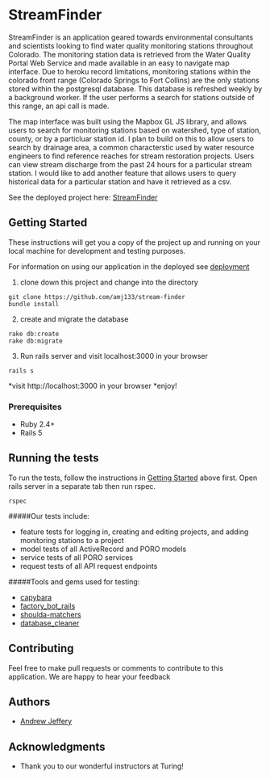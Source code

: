# StreamFinder

StreamFinder is an application geared towards environmental consultants and scientists looking to find water quality monitoring stations throughout Colorado.  The monitoring station data is retrieved from the Water Quality Portal Web Service and made available in an easy to navigate map interface.  Due to heroku record limitations, monitoring stations within the colorado front range (Colorado Springs to Fort Collins) are the only stations stored within the postgresql database.  This database is refreshed weekly by a background worker.  If the user performs a search for stations outside of this range, an api call is made.  

The map interface was built using the Mapbox GL JS library, and allows users to search for monitoring stations based on watershed, type of station, county, or by a particluar station id.  I plan to build on this to allow users to search by drainage area, a common characterstic used by water resource engineers to find reference reaches for stream restoration projects.  Users can view stream discharge from the past 24 hours for a particular stream station.  I would like to add another feature that allows users to query historical data for a particular station and have it retrieved as a csv.  

See the deployed project here: [StreamFinder](https://still-reef-30303.herokuapp.com/)

## Getting Started

These instructions will get you a copy of the project up and running on your local machine for development and testing purposes. 

For information on using our application in the deployed see [deployment](#deployment)

1. clone down this project and change into the directory
```
git clone https://github.com/amj133/stream-finder
bundle install
```
2. create and migrate the database
```
rake db:create
rake db:migrate
```
3. Run rails server and visit localhost:3000 in your browser
```
rails s
```
*visit http://localhost:3000 in your browser
*enjoy!

### Prerequisites

* Ruby 2.4+
* Rails 5

## Running the tests

To run the tests, follow the instructions in [Getting Started](#getting-started) above first.  Open rails server in a separate tab then run rspec.
```
rspec
```
#####Our tests include: 
* feature tests for logging in, creating and editing projects, and adding monitoring stations to a project
* model tests of all ActiveRecord and PORO models
* service tests of all PORO services
* request tests of all API request endpoints

#####Tools and gems used for testing:
* [capybara](https://github.com/teamcapybara/capybara)
* [factory_bot_rails](https://github.com/thoughtbot/factory_bot_rails)
* [shoulda-matchers](https://github.com/thoughtbot/shoulda-matchers)
* [database_cleaner](https://github.com/DatabaseCleaner/database_cleaner)


## Contributing

Feel free to make pull requests or comments to contribute to this application. We are happy to hear your feedback

## Authors

* [Andrew Jeffery](https://github.com/amj133)

## Acknowledgments

* Thank you to our wonderful instructors at Turing!
